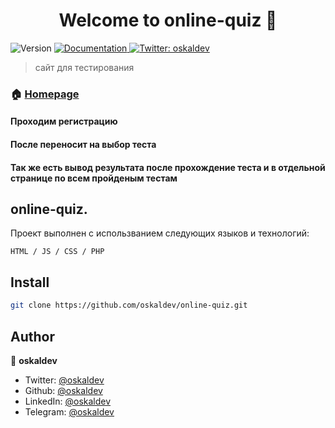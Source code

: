 <h1 align="center">Welcome to online-quiz 👋</h1>
<p>
  <img alt="Version" src="https://img.shields.io/badge/version-1.0.0-blue.svg?cacheSeconds=2592000" />
  <a href="https://github.com/oskaldev/online-quiz#readme" target="_blank">
    <img alt="Documentation" src="https://img.shields.io/badge/documentation-yes-brightgreen.svg" />
  </a>
  <a href="https://twitter.com/oskaldev" target="_blank">
    <img alt="Twitter: oskaldev" src="https://img.shields.io/twitter/follow/oskaldev.svg?style=social" />
  </a>
</p>

> сайт для тестирования

### 🏠 [Homepage](http://f0777515.xsph.ru/)
#### Проходим регистрацию
#### После переносит на выбор теста
#### Так же есть вывод результата после прохождение теста и в отдельной странице по всем пройденым тестам 

## online-quiz.
 
Проект выполнен с использванием следующих языков и технологий:

    HTML / JS / CSS / PHP


## Install

```sh
git clone https://github.com/oskaldev/online-quiz.git
```

## Author

👤 **oskaldev**

* Twitter: [@oskaldev](https://twitter.com/oskaldev)
* Github: [@oskaldev](https://github.com/oskaldev)
* LinkedIn: [@oskaldev](https://linkedin.com/in/oskaldev)
* Telegram: [@oskaldev](https://t.me/oskaldev)


